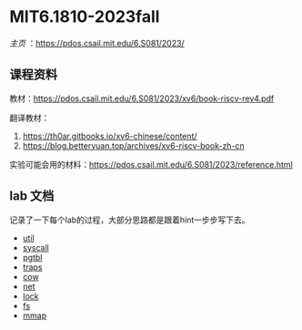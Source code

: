 # MIT6.1810-2023fall
*主页* ：https://pdos.csail.mit.edu/6.S081/2023/
## 课程资料
教材：https://pdos.csail.mit.edu/6.S081/2023/xv6/book-riscv-rev4.pdf


翻译教材：
1. https://th0ar.gitbooks.io/xv6-chinese/content/
2. https://blog.betteryuan.top/archives/xv6-riscv-book-zh-cn


实验可能会用的材料：https://pdos.csail.mit.edu/6.S081/2023/reference.html
## lab 文档
记录了一下每个lab的过程，大部分思路都是跟着hint一步步写下去。
- [util](<documents/Xv6 and Unix utilities.md>)
- [syscall](<documents/lab 2 system calls.md>)
- [pgtbl](<documents/lab3 page table.md>)
- [traps](<documents/Lab4 traps.md>)
- [cow](<documents/lab5 Copy-on-Write Fork for xv6.md>)
- [net](<documents/Lab7 networking.md>)
- [lock](<documents/Lab8 locks.md>)
- [fs](<documents/Lab9 file system.md>)
- [mmap](<documents/Lab10 mmap (hard).md>)




